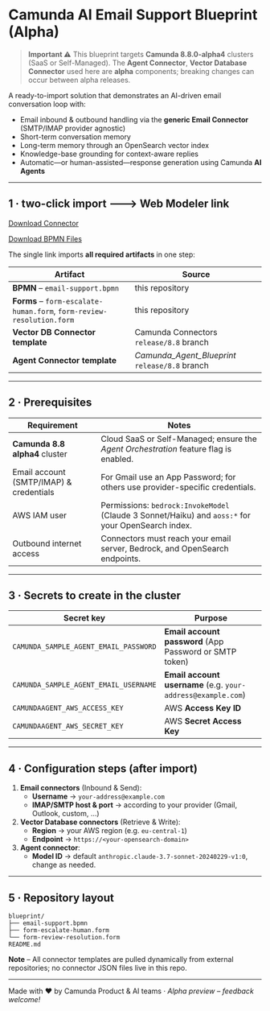 # Camunda AI Email Support Blueprint (Alpha)

> **Important ⚠️**  This blueprint targets **Camunda 8.8.0-alpha4** clusters (SaaS or Self-Managed).  The **Agent Connector**, **Vector Database Connector** used here are **alpha** components; breaking changes can occur between alpha releases.

A ready-to-import solution that demonstrates an AI-driven email conversation loop with:

* Email inbound & outbound handling via the **generic Email Connector** (SMTP/IMAP provider agnostic)
* Short-term conversation memory
* Long-term memory through an OpenSearch vector index
* Knowledge-base grounding for context-aware replies
* Automatic—or human-assisted—response generation using Camunda **AI Agents**

---

## 1 · two-click import  🡒  **Web Modeler link**

[Download Connector](https://modeler.ultrawombat.com/import/connectors?source=https://raw.githubusercontent.com/camunda/connectors/refs/heads/release/8.8/connectors/agentic-ai/element-templates/agenticai-aiagent-outbound-connector.json,https://raw.githubusercontent.com/camunda/connectors/refs/heads/release/8.8/connectors/embeddings-vector-database/element-templates/embeddings-vector-database-outbound-connector.json)

[Download BPMN Files](https://modeler.ultrawombat.com/import/processes?source=https://raw.githubusercontent.com/bastiankoerber/Camunda_Agent_Blueprint/refs/heads/main/Agent%20Blueprint%20(Long%20Term%20Memory).bpmn,https://raw.githubusercontent.com/bastiankoerber/Camunda_Agent_Blueprint/refs/heads/main/Escalate%20to%20human%20form.form,https://raw.githubusercontent.com/bastiankoerber/Camunda_Agent_Blueprint/refs/heads/main/Review%20case%20resolution.form)

The single link imports **all required artifacts** in one step:

| Artifact | Source |
|----------|--------|
| **BPMN** – `email-support.bpmn` | this repository |
| **Forms** – `form-escalate-human.form`, `form-review-resolution.form` | this repository |
| **Vector DB Connector template** | Camunda Connectors `release/8.8` branch |
| **Agent Connector template** | *Camunda_Agent_Blueprint* `release/8.8` branch |

---

## 2 · Prerequisites

| Requirement | Notes |
|-------------|-------|
| **Camunda 8.8 alpha4** cluster | Cloud SaaS or Self-Managed; ensure the *Agent Orchestration* feature flag is enabled. |
| Email account (SMTP/IMAP) & credentials | For Gmail use an App Password; for others use provider-specific credentials. |
| AWS IAM user | Permissions: `bedrock:InvokeModel` (Claude 3 Sonnet/Haiku) and `aoss:*` for your OpenSearch index. |
| Outbound internet access | Connectors must reach your email server, Bedrock, and OpenSearch endpoints. |

---

## 3 · Secrets to create in the cluster

| Secret key | Purpose |
| ---------- | ------- |
| `CAMUNDA_SAMPLE_AGENT_EMAIL_PASSWORD` | **Email account password** (App Password or SMTP token) |
| `CAMUNDA_SAMPLE_AGENT_EMAIL_USERNAME` | **Email account username** (e.g. `your-address@example.com`) |
| `CAMUNDAAGENT_AWS_ACCESS_KEY` | AWS **Access Key ID** |
| `CAMUNDAAGENT_AWS_SECRET_KEY` | AWS **Secret Access Key** |

---

## 4 · Configuration steps (after import)

1. **Email connectors** (Inbound & Send):
   * **Username** → `your-address@example.com`
   * **IMAP/SMTP host & port** → according to your provider (Gmail, Outlook, custom, …)
2. **Vector Database connectors** (Retrieve & Write):
   * **Region** → your AWS region (e.g. `eu-central-1`)
   * **Endpoint** → `https://<your-opensearch-domain>`
4. **Agent connector**:
   * **Model ID** → default `anthropic.claude-3.7-sonnet-20240229-v1:0`, change as needed.

---

## 5 · Repository layout

```
blueprint/
├── email-support.bpmn
├── form-escalate-human.form
└── form-review-resolution.form
README.md
```

**Note** – All connector templates are pulled dynamically from external repositories; no connector JSON files live in this repo.

---


Made with ❤️ by Camunda Product & AI teams  ·  _Alpha preview – feedback welcome!_
